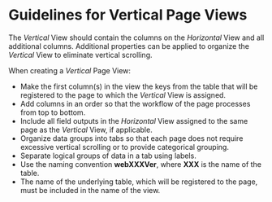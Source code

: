 # Guidelines for Vertical Page Views

The *Vertical* View should contain the columns on the *Horizontal* View
and all additional columns. Additional properties can be applied to
organize the *Vertical* View to eliminate vertical scrolling.

When creating a *Vertical* Page View:

  - Make the first column(s) in the view the keys from the table that
    will be registered to the page to which the *Vertical* View is
    assigned.
  - Add columns in an order so that the workflow of the page processes
    from top to bottom.
  - Include all field outputs in the *Horizontal* View assigned to the
    same page as the *Vertical* View, if applicable.
  - Organize data groups into tabs so that each page does not require
    excessive vertical scrolling or to provide categorical grouping.
  - Separate logical groups of data in a tab using labels.
  - Use the naming convention **webXXXVer**, where **XXX** is the name
    of the table.
  - The name of the underlying table, which will be registered to the
    page, must be included in the name of the view.
